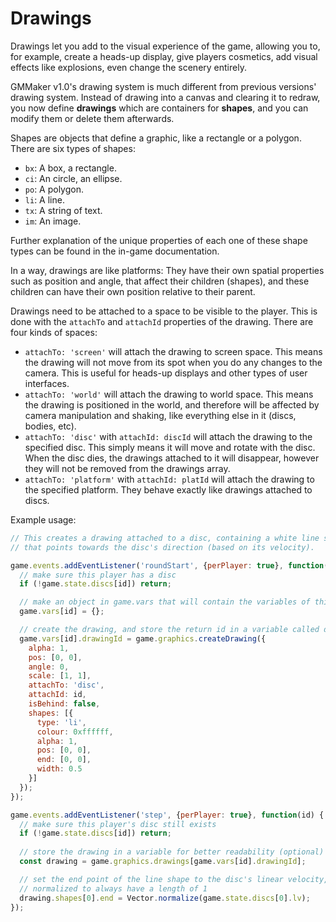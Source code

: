 # Drawings

Drawings let you add to the visual experience of the game, allowing you to, for example, create a heads-up display, give players cosmetics, add visual effects like explosions, even change the scenery entirely.

GMMaker v1.0's drawing system is much different from previous versions' drawing system. Instead of drawing into a canvas and clearing it to redraw, you now define **drawings** which are containers for **shapes**, and you can modify them or delete them afterwards.

Shapes are objects that define a graphic, like a rectangle or a polygon. There are six types of shapes:

- `bx`: A box, a rectangle.
- `ci`: An circle, an ellipse.
- `po`: A polygon.
- `li`: A line.
- `tx`: A string of text.
- `im`: An image.

Further explanation of the unique properties of each one of these shape types can be found in the in-game documentation.

In a way, drawings are like platforms: They have their own spatial properties such as position and angle, that affect their children (shapes), and these children can have their own position relative to their parent.

Drawings need to be attached to a space to be visible to the player. This is done with the `attachTo` and `attachId` properties of the drawing. There are four kinds of spaces:

- `attachTo: 'screen'` will attach the drawing to screen space. This means the drawing will not move from its spot when you do any changes to the camera. This is useful for heads-up displays and other types of user interfaces.
- `attachTo: 'world'` will attach the drawing to world space. This means the drawing is positioned in the world, and therefore will be affected by camera manipulation and shaking, like everything else in it (discs, bodies, etc).
- `attachTo: 'disc'` with `attachId: discId` will attach the drawing to the specified disc. This simply means it will move and rotate with the disc. When the disc dies, the drawings attached to it will disappear, however they will not be removed from the drawings array.
- `attachTo: 'platform'` with `attachId: platId` will attach the drawing to the specified platform. They behave exactly like drawings attached to discs.

Example usage:

```js
// This creates a drawing attached to a disc, containing a white line shape
// that points towards the disc's direction (based on its velocity).

game.events.addEventListener('roundStart', {perPlayer: true}, function(id) {
  // make sure this player has a disc
  if (!game.state.discs[id]) return;

  // make an object in game.vars that will contain the variables of this specific player
  game.vars[id] = {};

  // create the drawing, and store the return id in a variable called drawingId
  game.vars[id].drawingId = game.graphics.createDrawing({
    alpha: 1,
    pos: [0, 0],
    angle: 0,
    scale: [1, 1],
    attachTo: 'disc',
    attachId: id,
    isBehind: false,
    shapes: [{
      type: 'li',
      colour: 0xffffff,
      alpha: 1,
      pos: [0, 0],
      end: [0, 0],
      width: 0.5
    }]
  });
});

game.events.addEventListener('step', {perPlayer: true}, function(id) {
  // make sure this player's disc still exists
  if (!game.state.discs[id]) return;
  
  // store the drawing in a variable for better readability (optional)
  const drawing = game.graphics.drawings[game.vars[id].drawingId];

  // set the end point of the line shape to the disc's linear velocity,
  // normalized to always have a length of 1
  drawing.shapes[0].end = Vector.normalize(game.state.discs[0].lv);
});
```